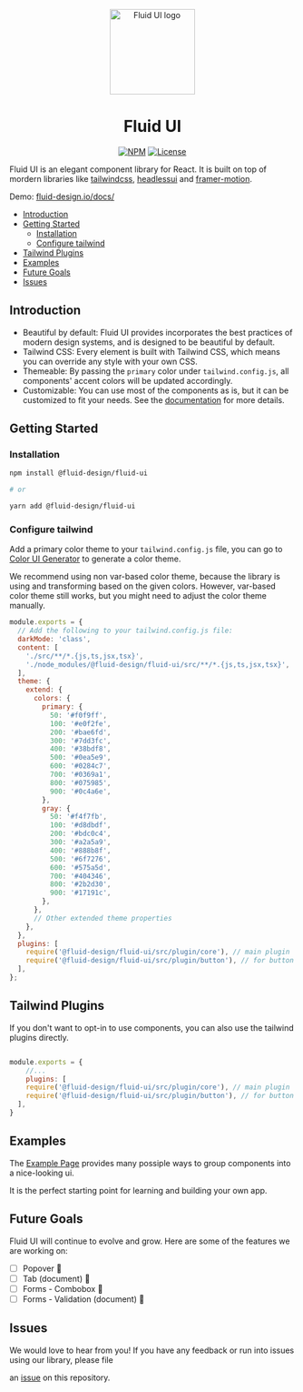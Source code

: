 <!-- markdownlint-disable-next-line -->
<p align="center">
  <a href="https://fluid-design.io/docs/" rel="noopener" target="_blank"><img width="150" src="https://user-images.githubusercontent.com/13263720/205263424-c7458db9-a1ea-4b7c-8c0b-cfdc811fb5f4.png" alt="Fluid UI logo"></a>
</p>

<h1 align="center">Fluid UI</h1>

<div align="center">

[![NPM](https://img.shields.io/npm/v/fluid-design.svg)](https://www.npmjs.com/package/@fluid-design/fluid-ui)
[![License](https://img.shields.io/badge/license-MIT-blue.svg)](https://github.com/fluid-design-io/fluid-ui/blob/main/LICENSE)

</div>

Fluid UI is an elegant component library for React. It is built on top of mordern libraries like [tailwindcss](https://tailwindcss.com/), [headlessui](https://headlessui.dev/) and [framer-motion](https://www.framer.com/motion/).

Demo: [fluid-design.io/docs/](https://fluid-design.io/docs/)

- [Introduction](#introduction)
- [Getting Started](#getting-started)
  - [Installation](#installation)
  - [Configure tailwind](#configure-tailwind)
- [Tailwind Plugins](#tailwind-plugins)
- [Examples](#examples)
- [Future Goals](#future-goals)
- [Issues](#issues)

## Introduction

- Beautiful by default: Fluid UI provides incorporates the best practices of modern design systems, and is designed to be beautiful by default.
- Tailwind CSS: Every element is built with Tailwind CSS, which means you can override any style with your own CSS.
- Themeable: By passing the `primary` color under `tailwind.config.js`, all components' accent colors will be updated accordingly.
- Customizable: You can use most of the components as is, but it can be customized to fit your needs. See the [documentation](https://fluid-design.io/docs/) for more details.

##  Getting Started

### Installation

```bash
npm install @fluid-design/fluid-ui

# or

yarn add @fluid-design/fluid-ui
```

### Configure tailwind

Add a primary color theme to your `tailwind.config.js` file,
you can go to [Color UI Generator](https://fluid-color.vercel.app/) to generate a color theme.

We recommend using non var-based color theme, because the library is using and transforming based on the given colors.
However, var-based color theme still works, but you might need to adjust the color theme manually.

```js tailwind.config.js
module.exports = {
  // Add the following to your tailwind.config.js file:
  darkMode: 'class',
  content: [
    './src/**/*.{js,ts,jsx,tsx}',
    './node_modules/@fluid-design/fluid-ui/src/**/*.{js,ts,jsx,tsx}',
  ],
  theme: {
    extend: {
      colors: {
        primary: {
          50: '#f0f9ff',
          100: '#e0f2fe',
          200: '#bae6fd',
          300: '#7dd3fc',
          400: '#38bdf8',
          500: '#0ea5e9',
          600: '#0284c7',
          700: '#0369a1',
          800: '#075985',
          900: '#0c4a6e',
        },
        gray: {
          50: '#f4f7fb',
          100: '#d8dbdf',
          200: '#bdc0c4',
          300: '#a2a5a9',
          400: '#888b8f',
          500: '#6f7276',
          600: '#575a5d',
          700: '#404346',
          800: '#2b2d30',
          900: '#17191c',
        },
      },
      // Other extended theme properties
    },
  },
  plugins: [
    require('@fluid-design/fluid-ui/src/plugin/core'), // main plugin
    require('@fluid-design/fluid-ui/src/plugin/button'), // for button component
  ],
};
```

## Tailwind Plugins

If you don't want to opt-in to use components, you can also use the tailwind plugins directly.

```js tailwind.config.js

module.exports = {
    //...
    plugins: [
    require('@fluid-design/fluid-ui/src/plugin/core'), // main plugin
    require('@fluid-design/fluid-ui/src/plugin/button'), // for button component
  ],
}
```

##  Examples

The [Example Page](http://fluid-design.io/docs/examples) provides many possiple ways to group components into a nice-looking ui.

It is the perfect starting point for learning and building your own app.

##  Future Goals

Fluid UI will continue to evolve and grow. Here are some of the features we are working on:

- [ ] Popover 🚧
- [ ] Tab (document) 📄
- [ ] Forms - Combobox 🚧
- [ ] Forms - Validation  (document) 📄

## Issues

We would love to hear from you! If you have any feedback or run into issues using our library, please file

an [issue](https://github.com/fluid-design-io/fluid/issues/new) on this repository.

